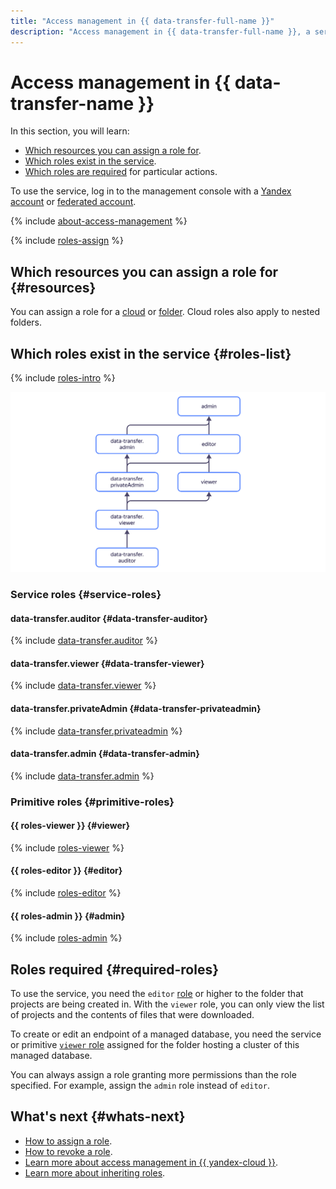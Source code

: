 ```yaml
---
title: "Access management in {{ data-transfer-full-name }}"
description: "Access management in {{ data-transfer-full-name }}, a service for data transfer between storages. This section describes the roles required to perform a particular action, the resources for which you can assign a role, and the roles existing in the service."
---
```


# Access management in {{ data-transfer-name }}


In this section, you will learn:

* [Which resources you can assign a role for](#resources).
* [Which roles exist in the service](#roles-list).
* [Which roles are required](#required-roles) for particular actions.

To use the service, log in to the management console with a [Yandex account](../../iam/concepts/users/accounts.md#passport) or [federated account](../../iam/concepts/users/accounts.md#saml-federation).

{% include [about-access-management](../../_includes/iam/about-access-management.md) %}

{% include [roles-assign](../../_includes/iam/roles-assign.md) %}

## Which resources you can assign a role for {#resources}

You can assign a role for a [cloud](../../resource-manager/concepts/resources-hierarchy.md#cloud) or [folder](../../resource-manager/concepts/resources-hierarchy.md#folder). Cloud roles also apply to nested folders.

## Which roles exist in the service {#roles-list}

{% include [roles-intro](../../_includes/roles-intro.md) %}

![image](../../_assets/data-transfer/security/service-roles-hierarchy.svg)

### Service roles {#service-roles}

#### data-transfer.auditor {#data-transfer-auditor}

{% include [data-transfer.auditor](../../_roles/data-transfer/auditor.md) %}

#### data-transfer.viewer {#data-transfer-viewer}

{% include [data-transfer.viewer](../../_roles/data-transfer/viewer.md) %}

#### data-transfer.privateAdmin {#data-transfer-privateadmin}

{% include [data-transfer.privateadmin](../../_roles/data-transfer/privateAdmin.md) %}

#### data-transfer.admin {#data-transfer-admin}

{% include [data-transfer.admin](../../_roles/data-transfer/admin.md) %}

### Primitive roles {#primitive-roles}

#### {{ roles-viewer }} {#viewer}

{% include [roles-viewer](../../_roles/primitive-roles/viewer.md) %}

#### {{ roles-editor }} {#editor}

{% include [roles-editor](../../_roles/primitive-roles/editor.md) %}

#### {{ roles-admin }} {#admin}

{% include [roles-admin](../../_roles/primitive-roles/admin.md) %}

## Roles required {#required-roles}

To use the service, you need the `editor` [role](../../iam/concepts/access-control/roles.md) or higher to the folder that projects are being created in. With the `viewer` role, you can only view the list of projects and the contents of files that were downloaded.

To create or edit an endpoint of a managed database, you need the service or primitive [`viewer` role](../../iam/roles-reference.md#viewer) assigned for the folder hosting a cluster of this managed database.

You can always assign a role granting more permissions than the role specified. For example, assign the `admin` role instead of `editor`.

## What's next {#whats-next}

* [How to assign a role](../../iam/operations/roles/grant.md).
* [How to revoke a role](../../iam/operations/roles/revoke.md).
* [Learn more about access management in {{ yandex-cloud }}](../../iam/concepts/access-control/index.md).
* [Learn more about inheriting roles](../../resource-manager/concepts/resources-hierarchy.md#access-rights-inheritance).


